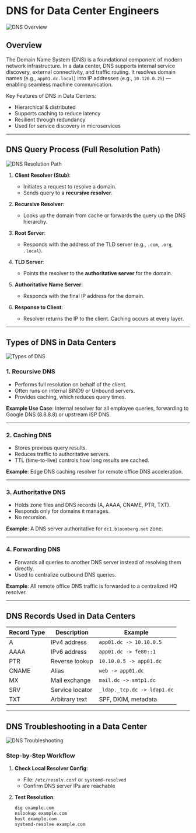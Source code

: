 # DNS for Data Center Engineers

![DNS Overview](./assets/dns-overview.png)

## Overview

The Domain Name System (DNS) is a foundational component of modern network infrastructure. In a data center, DNS supports internal service discovery, external connectivity, and traffic routing. It resolves domain names (e.g., `app01.dc.local`) into IP addresses (e.g., `10.120.0.25`) — enabling seamless machine communication.

Key Features of DNS in Data Centers:
- Hierarchical & distributed
- Supports caching to reduce latency
- Resilient through redundancy
- Used for service discovery in microservices

---

## DNS Query Process (Full Resolution Path)

![DNS Resolution Path](./assets/dns-overview.png)

1. **Client Resolver (Stub)**:
   - Initiates a request to resolve a domain.
   - Sends query to a **recursive resolver**.

2. **Recursive Resolver**:
   - Looks up the domain from cache or forwards the query up the DNS hierarchy.

3. **Root Server**:
   - Responds with the address of the TLD server (e.g., `.com`, `.org`, `.local`).

4. **TLD Server**:
   - Points the resolver to the **authoritative server** for the domain.

5. **Authoritative Name Server**:
   - Responds with the final IP address for the domain.

6. **Response to Client**:
   - Resolver returns the IP to the client. Caching occurs at every layer.

---

## Types of DNS in Data Centers

![Types of DNS](./assets/types-of-dns.png)

### 1. Recursive DNS
- Performs full resolution on behalf of the client.
- Often runs on internal BIND9 or Unbound servers.
- Provides caching, which reduces query times.

**Example Use Case**: Internal resolver for all employee queries, forwarding to Google DNS (8.8.8.8) or upstream ISP DNS.

---

### 2. Caching DNS
- Stores previous query results.
- Reduces traffic to authoritative servers.
- TTL (time-to-live) controls how long results are cached.

**Example**: Edge DNS caching resolver for remote office DNS acceleration.

---

### 3. Authoritative DNS
- Holds zone files and DNS records (A, AAAA, CNAME, PTR, TXT).
- Responds only for domains it manages.
- No recursion.

**Example**: A DNS server authoritative for `dc1.bloomberg.net` zone.

---

### 4. Forwarding DNS
- Forwards all queries to another DNS server instead of resolving them directly.
- Used to centralize outbound DNS queries.

**Example**: All remote office DNS traffic is forwarded to a centralized HQ resolver.

---

## DNS Records Used in Data Centers

| Record Type | Description | Example |
|-------------|-------------|---------|
| A           | IPv4 address | `app01.dc -> 10.10.0.5` |
| AAAA        | IPv6 address | `app01.dc -> fe80::1` |
| PTR         | Reverse lookup | `10.10.0.5 -> app01.dc` |
| CNAME       | Alias | `web -> app01.dc` |
| MX          | Mail exchange | `mail.dc -> smtp1.dc` |
| SRV         | Service locator | `_ldap._tcp.dc -> ldap1.dc` |
| TXT         | Arbitrary text | SPF, DKIM, metadata |

---

## DNS Troubleshooting in a Data Center

![DNS Troubleshooting](./assets/dns-troubleshooting.png)

### Step-by-Step Workflow

1. **Check Local Resolver Config**:
   - File: `/etc/resolv.conf` or `systemd-resolved`
   - Confirm DNS server IPs are reachable

2. **Test Resolution**:
   ```bash
   dig example.com
   nslookup example.com
   host example.com
   systemd-resolve example.com
